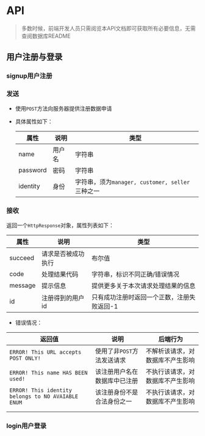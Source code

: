 # API

> 多数时候，前端开发人员只需阅览本API文档即可获取所有必要信息，无需查阅数据库README

## 用户注册与登录

### signup用户注册

### 发送

- 使用`POST`方法向服务器提供注册数据申请

- 具体属性如下：

  | 属性     | 说明   | 类型                                            |
  | -------- | ------ | ----------------------------------------------- |
  | name     | 用户名 | 字符串                                          |
  | password | 密码   | 字符串                                          |
  | identity | 身份   | 字符串，须为`manager, customer, seller`三种之一 |

### 接收

返回一个`HttpResponse`对象，属性列表如下：

| 属性    | 说明               | 类型                                       |
| ------- | ------------------ | ------------------------------------------ |
| succeed | 请求是否被成功执行 | 布尔值                                     |
| code    | 处理结果代码       | 字符串，标识不同正确/错误情况              |
| message | 提示信息           | 提供更多关于本次请求处理结果的信息         |
| id      | 注册得到的用户id   | 只有成功注册时返回一个正数，注册失败返回-1 |

- 错误情况：

| 返回值                                             | 说明                         | 后端行为                         |
| -------------------------------------------------- | ---------------------------- | -------------------------------- |
| `ERROR! This URL accepts POST ONLY!`               | 使用了非`POST`方法发送请求   | 不解析该请求，对数据库不产生影响 |
| `ERROR! This name HAS BEEN used!`                  | 该注册用户名在数据库中已注册 | 不执行该请求，对数据库不产生影响 |
| `ERROR! This identity belongs to NO AVAIABLE ENUM` | 该注册身份不是合法身份之一   | 不执行该请求，对数据库不产生影响 |
|                                                    |                              |                                  |
|                                                    |                              |                                  |

### login用户登录

